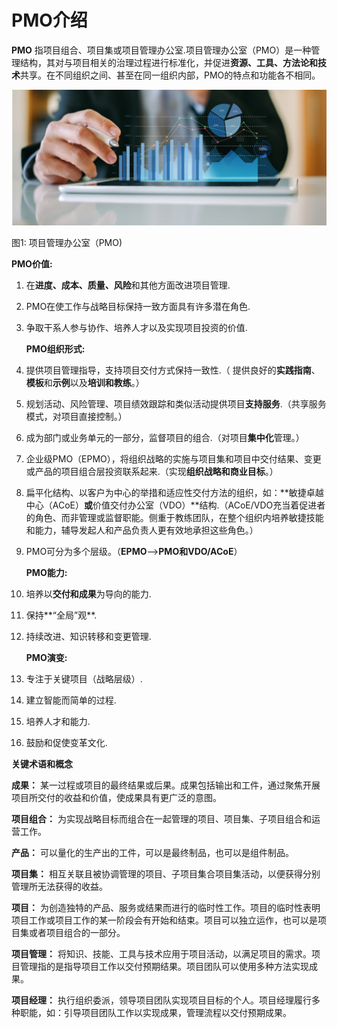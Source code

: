 # PMO介绍

**PMO** 指项目组合、项目集或项目管理办公室.项目管理办公室（PMO）是一种管理结构，其对与项目相关的治理过程进行标准化，并促进**资源、工具、方法论和技术**共享。在不同组织之间、甚至在同一组织内部，PMO的特点和功能各不相同。

![PMO](images/markdown-red.png)  

图1: 项目管理办公室（PMO)

**PMO价值:**

1. 在**进度、成本、质量、风险**和其他方面改进项目管理.

2. PMO在使工作与战略目标保持一致方面具有许多潜在角色.

3. 争取干系人参与协作、培养人才以及实现项目投资的价值.

   **PMO组织形式:**

1. 提供项目管理指导，支持项目交付方式保持一致性.（ 提供良好的**实践指南**、**模板**和**示例**以及**培训和教练**。）

2. 规划活动、风险管理、项目绩效跟踪和类似活动提供项目**支持服务**.（共享服务模式，对项目直接控制。）

3. 成为部门或业务单元的一部分，监督项目的组合.（对项目**集中化**管理。）

4. 企业级PMO（EPMO），将组织战略的实施与项目集和项目中交付结果、变更或产品的项目组合层投资联系起来.（实现**组织战略和商业目标**。）

5. 扁平化结构、以客户为中心的举措和适应性交付方法的组织，如：**敏捷卓越中心（ACoE）**或**价值交付办公室（VDO）**结构.（ACoE/VDO充当着促进者的角色、而非管理或监督职能。侧重于教练团队，在整个组织内培养敏捷技能和能力，辅导发起人和产品负责人更有效地承担这些角色。）

6. PMO可分为多个层级。（**EPMO**-->**PMO和VDO/ACoE**）  

   **PMO能力:**

1. 培养以**交付和成果**为导向的能力.

2. 保持**“全局”观**.

3. 持续改进、知识转移和变更管理.

   **PMO演变:**

1. 专注于关键项目（战略层级）.
2. 建立智能而简单的过程.
3. 培养人才和能力.
4. 鼓励和促使变革文化.

**关键术语和概念**

**成果：**
某一过程或项目的最终结果或后果。成果包括输出和工件，通过聚焦开展项目所交付的收益和价值，使成果具有更广泛的意图。

**项目组合：**
为实现战略目标而组合在一起管理的项目、项目集、子项目组合和运营工作。

**产品：**
可以量化的生产出的工件，可以是最终制品，也可以是组件制品。

**项目集：**
相互关联且被协调管理的项目、子项目集合项目集活动，以便获得分别管理所无法获得的收益。

**项目：**
为创造独特的产品、服务或结果而进行的临时性工作。项目的临时性表明项目工作或项目工作的某一阶段会有开始和结束。项目可以独立运作，也可以是项目集或者项目组合的一部分。

**项目管理：**
将知识、技能、工具与技术应用于项目活动，以满足项目的需求。项目管理指的是指导项目工作以交付预期结果。项目团队可以使用多种方法实现成果。

**项目经理：**
执行组织委派，领导项目团队实现项目目标的个人。项目经理履行多种职能，如：引导项目团队工作以实现成果，管理流程以交付预期成果。



